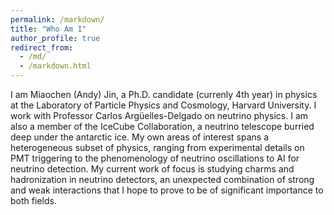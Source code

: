 ```yaml
---
permalink: /markdown/
title: "Who Am I"
author_profile: true
redirect_from: 
  - /md/
  - /markdown.html
---
```


I am Miaochen (Andy) Jin, a Ph.D. candidate (currenly 4th year) in physics at the Laboratory of Particle Physics and Cosmology, Harvard University. I work with Professor Carlos Argüelles-Delgado on neutrino physics. I am also a member of the IceCube Collaboration, a neutrino telescope burried deep under the antarctic ice. My own areas of interest spans a heterogeneous subset of physics, ranging from experimental details on PMT triggering to the phenomenology of neutrino oscillations to AI for neutrino detection. My current work of focus is studying charms and hadronization in neutrino detectors, an unexpected combination of strong and weak interactions that I hope to prove to be of significant importance to both fields.